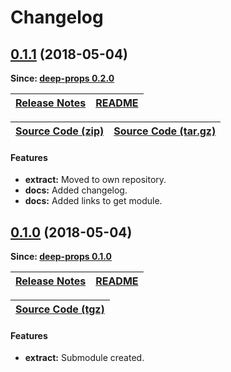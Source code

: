 Changelog
=========

<a name="0.1.1"></a>
## [0.1.1](https://github.com/jpcx/deep-props.extract/tree/0.1.1) (2018-05-04)

__Since: [deep-props 0.2.0](https://github.com/jpcx/deep-props/blob/0.2.0/CHANGELOG.md#0.2.0)__

| [Release Notes](https://github.com/jpcx/deep-props.extract/releases/tag/0.1.1) | [README](https://github.com/jpcx/deep-props.extract/blob/0.1.1/README.md) |
| --- | --- |

| [Source Code (zip)](https://github.com/jpcx/deep-props.extract/archive/0.1.1.zip) | [Source Code (tar.gz)](https://github.com/jpcx/deep-props.extract/archive/0.1.1.tar.gz) |
| --- | --- |

#### Features
  + __extract:__ Moved to own repository.
  + __docs:__ Added changelog.
  + __docs:__ Added links to get module.

<a name="0.1.0"></a>
## [0.1.0](https://github.com/jpcx/deep-props/blob/0.1.0/libs/extract) (2018-05-04)

__Since: [deep-props 0.1.0](https://github.com/jpcx/deep-props/blob/0.2.0/CHANGELOG.md#0.1.0)__

| [Release Notes](https://github.com/jpcx/deep-props/releases/tag/0.1.0) | [README](https://github.com/jpcx/deep-props/tree/0.1.0/libs/extract/README.md)
| --- | --- |

| [Source Code (tgz)](https://registry.npmjs.org/deep-props.extract/-/deep-props.extract-0.1.0.tgz) |
| --- |

#### Features
  + __extract:__ Submodule created.